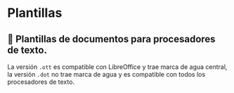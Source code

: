 # Plantillas

:page_facing_up: Plantillas de documentos para procesadores de texto.
----

La versión `.ott` es compatible con LibreOffice y trae marca de agua central, 
la versión `.dot` no trae marca de agua y es compatible con todos los procesadores 
de texto.


